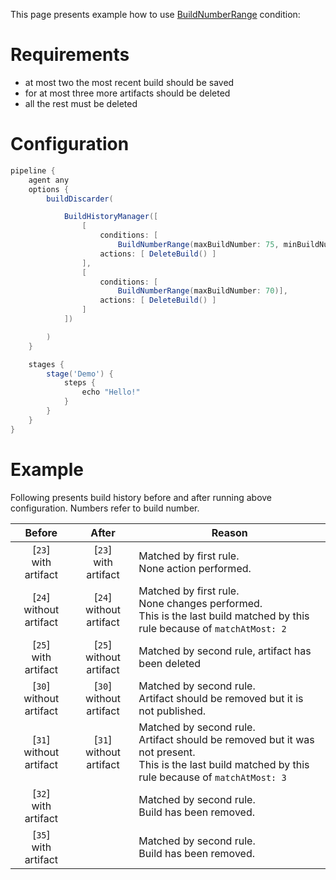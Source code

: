 This page presents example how to use [BuildNumberRange](https://github.com/jenkinsci/build-history-manager-plugin/blob/master/src/main/java/pl/damianszczepanik/jenkins/buildhistorymanager/model/conditions/BuildNumberRangeCondition.java) condition:

# Requirements
- at most two the most recent build should be saved
- for at most three more artifacts should be deleted
- all the rest must be deleted

# Configuration
```groovy
pipeline {
    agent any
    options {
        buildDiscarder(

            BuildHistoryManager([
                [
                    conditions: [
                        BuildNumberRange(maxBuildNumber: 75, minBuildNumber: 73)],
                    actions: [ DeleteBuild() ]
                ],
                [
                    conditions: [
                        BuildNumberRange(maxBuildNumber: 70)],
                    actions: [ DeleteBuild() ]
                ]
            ])

        )
    }

    stages {
        stage('Demo') {
            steps {
                echo "Hello!"
            }
        }
    }
}
```

# Example

Following presents build history before and after running above configuration. Numbers refer to build number.

| Before | After | Reason |
|-|-|-|
| <div align="center">[`23`]<br>with artifact</div> | <div align="center">[`23`]<br>with artifact</div> | Matched by first rule.<br>None action performed. |
| <div align="center">[`24`]<br>without artifact</div> | <div align="center">[`24`]<br>without artifact</div> | Matched by first rule.<br> None changes performed.<br>This is the last build matched by this rule because of `matchAtMost: 2` |
| <div align="center">[`25`]<br>with artifact</div> | <div align="center">[`25`]<br>without artifact</div> | Matched by second rule, artifact has been deleted |
| <div align="center">[`30`]<br>without artifact</div> | <div align="center">[`30`]<br>without artifact</div> | Matched by second rule.<br>Artifact should be removed but it is not published. |
| <div align="center">[`31`]<br>without artifact</div> | <div align="center">[`31`]<br>without artifact</div> | Matched by second rule.<br>Artifact should be removed but it was not present.<br>This is the last build matched by this rule because of `matchAtMost: 3` |
| <div align="center">[`32`]<br>with artifact</div> |  | Matched by second rule.<br>Build has been removed. |
| <div align="center">[`35`]<br>with artifact</div> |  | Matched by second rule.<br>Build has been removed. |
